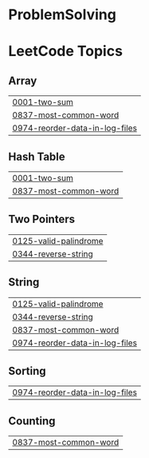 # ProblemSolving

<!---LeetCode Topics Start-->
# LeetCode Topics
## Array
|  |
| ------- |
| [0001-two-sum](https://github.com/googoo9918/ProblemSolving/tree/master/0001-two-sum) |
| [0837-most-common-word](https://github.com/googoo9918/ProblemSolving/tree/master/0837-most-common-word) |
| [0974-reorder-data-in-log-files](https://github.com/googoo9918/ProblemSolving/tree/master/0974-reorder-data-in-log-files) |
## Hash Table
|  |
| ------- |
| [0001-two-sum](https://github.com/googoo9918/ProblemSolving/tree/master/0001-two-sum) |
| [0837-most-common-word](https://github.com/googoo9918/ProblemSolving/tree/master/0837-most-common-word) |
## Two Pointers
|  |
| ------- |
| [0125-valid-palindrome](https://github.com/googoo9918/ProblemSolving/tree/master/0125-valid-palindrome) |
| [0344-reverse-string](https://github.com/googoo9918/ProblemSolving/tree/master/0344-reverse-string) |
## String
|  |
| ------- |
| [0125-valid-palindrome](https://github.com/googoo9918/ProblemSolving/tree/master/0125-valid-palindrome) |
| [0344-reverse-string](https://github.com/googoo9918/ProblemSolving/tree/master/0344-reverse-string) |
| [0837-most-common-word](https://github.com/googoo9918/ProblemSolving/tree/master/0837-most-common-word) |
| [0974-reorder-data-in-log-files](https://github.com/googoo9918/ProblemSolving/tree/master/0974-reorder-data-in-log-files) |
## Sorting
|  |
| ------- |
| [0974-reorder-data-in-log-files](https://github.com/googoo9918/ProblemSolving/tree/master/0974-reorder-data-in-log-files) |
## Counting
|  |
| ------- |
| [0837-most-common-word](https://github.com/googoo9918/ProblemSolving/tree/master/0837-most-common-word) |
<!---LeetCode Topics End-->